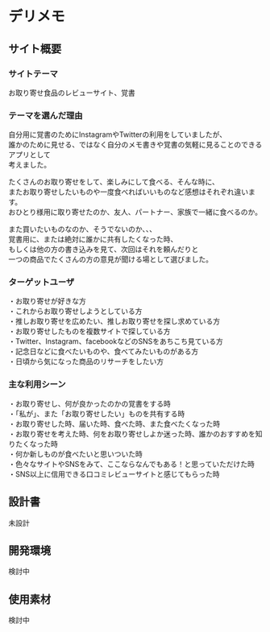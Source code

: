 # デリメモ

## サイト概要

### サイトテーマ
お取り寄せ食品のレビューサイト、覚書

### テーマを選んだ理由
自分用に覚書のためにInstagramやTwitterの利用をしていましたが、  
誰かのために見せる、ではなく自分のメモ書きや覚書の気軽に見ることのできるアプリとして   
考えました。  
  
たくさんのお取り寄せをして、楽しみにして食べる、そんな時に、  
またお取り寄せしたいものや一度食べればいいものなど感想はそれぞれ違います。  
おひとり様用に取り寄せたのか、友人、パートナー、家族で一緒に食べるのか。  
  
また買いたいものなのか、そうでないのか、、、  
覚書用に、または絶対に誰かに共有したくなった時、  
もしくは他の方の書き込みを見て、次回はそれを頼んだりと  
一つの商品でたくさんの方の意見が聞ける場として選びました。  

### ターゲットユーザ
・お取り寄せが好きな方  
・これからお取り寄せしようとしている方  
・推しお取り寄せを広めたい、推しお取り寄せを探し求めている方  
・お取り寄せしたものを複数サイトで探している方  
・Twitter、Instagram、facebookなどのSNSをあちこち見ている方  
・記念日などに食べたいものや、食べてみたいものがある方  
・日頃から気になった商品のリサーチをしたい方  


### 主な利用シーン
・お取り寄せし、何が良かったのかの覚書をする時  
・「私が」、また「お取り寄せしたい」ものを共有する時  
・お取り寄せした時、届いた時、食べた時、また食べたくなった時  
・お取り寄せを考えた時、何をお取り寄せしよか迷った時、誰かのおすすめを知りたくなった時  
・何か新しものが食べたいと思いついた時  
・色々なサイトやSNSをみて、ここならなんでもある！と思っていただけた時  
・SNS以上に信用できる口コミレビューサイトと感じてもらった時 

## 設計書
未設計

## 開発環境
検討中
## 使用素材
検討中
